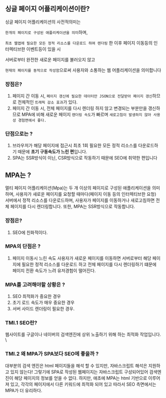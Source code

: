 ## 싱글 페이지 어플리케이션이란?

싱글 페이지 어플리케이션의 사전적의미는

`한개의 페이지로 구성된 애플리케이션을 의미`하며,

`최초 웹앱에 필요한 모든 정적 리소스를 다운로드 하여 렌더링` 한 이후 페이지 이동등의 인터렉티브한 이벤트등이 있을 시

서버로부터 완전한 새로운 페이지를 불러오지 않고

`현재의 페이지를 동적으로 작성함`으로써 사용자와 소통하는 웹 어플리케이션을 의미합니다

### 장점은?

1. 페이지 간 이동 시, `페이지 갱신에 필요한 데이터만 JSON으로 전달받아 페이지 갱신`하므로 전체적인 `트래픽 감소 효과`가 있다.
2. 페이지 간 이동 시, 전체 페이지를 다시 렌더링 하지 않고 변경되는 부분만을 갱신하므로 MPA에 비해 새로운 페이지 `렌더링 속도`가 빠르며 `새로고침이 발생하지 않아 사용성 경험면에서 좋다.`

### 단점으로는 ?

1. 브라우저가 해당 페이지에 접근시 최초 1회 필요한 모든 정적 리소스를 다운로드하기 때문에 **초기 구동속도가 느린 편**입니다.
2. SPA는 SSR방식이 이닌, CSR방식으로 작동하기 때문에 SEO에 취약한 편입니다

## MPA는 ?

멀티 페이지 어플리케이션(Mpa)는 두 개 이상의 페이지로 구성된 애플리케이션을 의미하며, 사용자가 새로운 페이지를 요청할 때마다(페이지 이동 등의 인터렉티브한 요청) 서버에서 정적 리소스를 다운로드하며, 사용자가 페이지를 이동하거나 새로고침하면 전체 페이지를 다시 렌더링합니다.
또한, MPA는 SSR방식으로 작동합니다.

### 장점은?

1. SEO에 친화적이다.

### MPA의 단점은 ?

1. 페이지 이동시 느린 속도
   사용자가 새로운 페이지를 이동하면 서버로부터 해당 페이지에 필요한 정적 리소스를 다운로드 하고 전체 페이지를 다시 렌더링하기 떄문에
   페이지 전환 속도가 느려 유저경험이 떨어진다.

### MPA를 고려해야할 상황은 ?

1. SEO 최적화가 중요한 경우
2. 초기 로드 속도가 매우 중요한 경우
3. 서버 사이드 렌더링이 필요한 경우.

### TMI.1 SEO란?

웹사이트를 구글이나 네이버의 검색엔진에 상위 노출하기 위해 하는 최적화 작업입니다. \

### TMI.2 왜 MPA가 SPA보다 SEO에 좋을까 ?

대부분의 검색 엔진은 html 페이지들을 해석 할 수 있지만, 자바스크립트 해석은 지원하고 있지 않는다! 그렇기에 SPA로 작성된 웹페이지는 자바스크립트 구성되어있어 검색엔진이 해당 페이지의 정보를 얻을 수 없다.
하지만, 애초에 MPA는 html 기반으로 이루어져 있고, 각각의 페이지에서 다른 키워드에 최적화 되어 있고 따라서 SEO 측면에서는 MPA가 더 유리하다.
